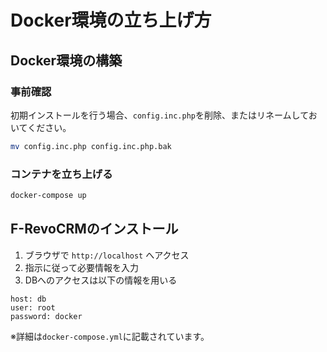 # Docker環境の立ち上げ方
## Docker環境の構築
### 事前確認
初期インストールを行う場合、`config.inc.php`を削除、またはリネームしておいてください。
```bash
mv config.inc.php config.inc.php.bak
```
### コンテナを立ち上げる
```bash
docker-compose up
```
## F-RevoCRMのインストール
1. ブラウザで `http://localhost` へアクセス
1. 指示に従って必要情報を入力
1. DBへのアクセスは以下の情報を用いる
```
host: db
user: root
password: docker
```
※詳細は`docker-compose.yml`に記載されています。

